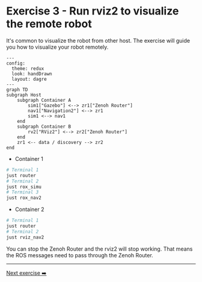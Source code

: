 # Exercise 3 - Run rviz2 to visualize the remote robot

It's common to visualize the robot from other host. The exercise will guide you how to visualize your robot remotely.

```mermaid
---
config:
  theme: redux
  look: handDrawn
  layout: dagre
---
graph TD
subgraph Host
    subgraph Container A
        sim1["Gazebo"] <--> zr1["Zenoh Router"]
        nav1["Navigation2"] <--> zr1
        sim1 <--> nav1
    end
    subgraph Container B
        rv2["RViz2"] <--> zr2["Zenoh Router"]
    end
    zr1 <-- data / discovery --> zr2
end
```

* Container 1

```bash
# Terminal 1
just router
# Terminal 2
just rox_simu
# Terminal 3
just rox_nav2
```

* Container 2

```bash
# Terminal 1
just router
# Terminal 2
just rviz_nav2
```

You can stop the Zenoh Router and the rviz2 will stop working. That means the ROS messages need to pass through the Zenoh Router.

---
[Next exercise ➡️](ex-5.md)
